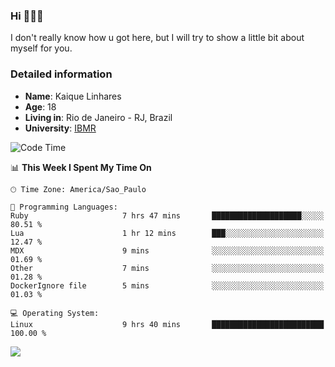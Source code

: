 ### Hi 🙋🏽‍♂️

I don't really know how u got here, but I will try to show a little bit about myself for you.

### Detailed information

* **Name**: Kaique Linhares
* **Age**: 18
* **Living in**: Rio  de Janeiro - RJ, Brazil
* **University**: [IBMR](https://www.ibmr.br/)

<!--START_SECTION:waka-->
![Code Time](http://img.shields.io/badge/Code%20Time-482%20hrs%2030%20mins-blue)

📊 **This Week I Spent My Time On** 

```text
🕑︎ Time Zone: America/Sao_Paulo

💬 Programming Languages: 
Ruby                     7 hrs 47 mins       ████████████████████░░░░░   80.51 % 
Lua                      1 hr 12 mins        ███░░░░░░░░░░░░░░░░░░░░░░   12.47 % 
MDX                      9 mins              ░░░░░░░░░░░░░░░░░░░░░░░░░   01.69 % 
Other                    7 mins              ░░░░░░░░░░░░░░░░░░░░░░░░░   01.28 % 
DockerIgnore file        5 mins              ░░░░░░░░░░░░░░░░░░░░░░░░░   01.03 % 

💻 Operating System: 
Linux                    9 hrs 40 mins       █████████████████████████   100.00 % 
```


<!--END_SECTION:waka-->

<a href="https://www.linkedin.com/in/kaique-linhares-25a840208/"  target="_blank"><img src="https://img.shields.io/badge/-LinkedIn-%230077B5?style=for-the-badge&logo=linkedin&logoColor=white" target="_blank"></a>
